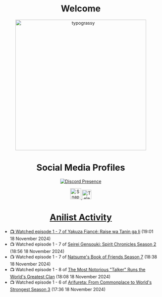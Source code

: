 <div align="center">

# Welcome
<a href="https://github.com/kawarimidoll/typograssy">
    <img alt="typograssy" src="https://typograssy.deno.dev/api?text=%E3%82%88%E3%81%86%E3%81%93%E3%81%9D%E3%81%BF%E3%81%AA%E3%81%95%E3%82%93%20-%20Sheby--&&l0=none&l1=82d9d0&l2=027353&l3=038c4c&l4=01402e&bg=none&frame=none&speed=100&comment=" width="421.99">
</a>

</div>

<div align="center">

# Social Media Profiles

[![Discord Presence](https://lanyard.cnrad.dev/api/612532963938271232)](https://discord.com/users/612532963938271232)


<a href="https://www.snapchat.com/add/a.sheby" title="Snapchat Profile">
    <img src="https://www.freepnglogos.com/uploads/snapchat-logo-png-0.png" width="35" alt="Snapchat Logo" />


<a href="https://t.me/ASheby" title="Telegram Profile">
    <img src="https://www.freepnglogos.com/uploads/telegram-logo-png-0.png" width="30" alt="Telegram Logo" />


</div>

<div align="center">

# Anilist Activity

</div>

<!-- ANILIST_ACTIVITY:start -->

-   📺 Watched episode 1 - 7 of [Yakuza Fiancé: Raise wa Tanin ga Ii](https://anilist.co/anime/170468) (19:01 18 November 2024)
-   📺 Watched episode 1 - 7 of [Seirei Gensouki: Spirit Chronicles Season 2](https://anilist.co/anime/141182) (18:56 18 November 2024)
-   📺 Watched episode 1 - 7 of [Natsume's Book of Friends Season 7](https://anilist.co/anime/166611) (18:38 18 November 2024)
-   📺 Watched episode 1 - 8 of [The Most Notorious "Talker" Runs the World's Greatest Clan](https://anilist.co/anime/177104) (18:08 18 November 2024)
-   📺 Watched episode 1 - 6 of [Arifureta: From Commonplace to World's Strongest Season 3](https://anilist.co/anime/154473) (17:36 18 November 2024)

<!-- ANILIST_ACTIVITY:end -->
